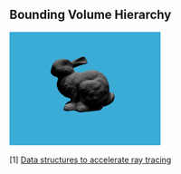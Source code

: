 
## Bounding Volume Hierarchy


<img src="BVH.jpg" height="200" />

[1] [Data structures to accelerate ray tracing](https://sites.cs.ucsb.edu/~lingqi/teaching/resources/GAMES101_Lecture_14.pdf)
